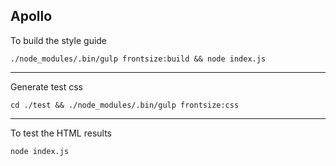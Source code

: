 Apollo
---

To build the style guide

```
./node_modules/.bin/gulp frontsize:build && node index.js
```

---

Generate test css

```
cd ./test && ./node_modules/.bin/gulp frontsize:css
```

---

To test the HTML results

```
node index.js
```

